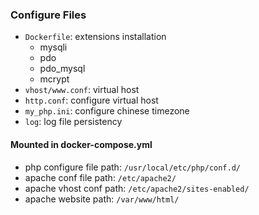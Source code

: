 ### Configure Files ###

- `Dockerfile`: extensions installation
  - mysqli
  - pdo
  - pdo_mysql
  - mcrypt
- `vhost/www.conf`: virtual host
- `http.conf`: configure virtual host
- `my_php.ini`: configure chinese timezone
- `log`: log file persistency

#### Mounted in docker-compose.yml ####

- php configure file path: `/usr/local/etc/php/conf.d/`
- apache conf file path: `/etc/apache2/`
- apache vhost conf path: `/etc/apache2/sites-enabled/`
- apache website path: `/var/www/html/`









